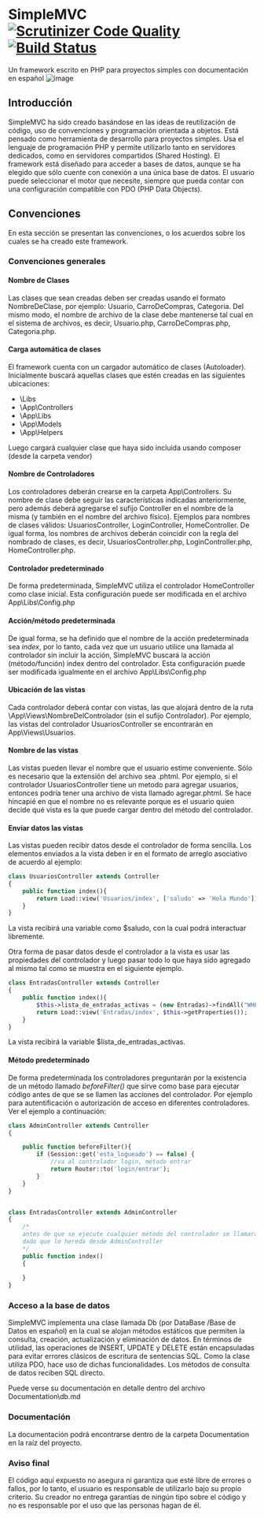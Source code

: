 # SimpleMVC  [![Scrutinizer Code Quality](https://scrutinizer-ci.com/g/nelsonrojasn/SimpleMVC/badges/quality-score.png?b=main)](https://scrutinizer-ci.com/g/nelsonrojasn/SimpleMVC/?branch=main) [![Build Status](https://scrutinizer-ci.com/g/nelsonrojasn/SimpleMVC/badges/build.png?b=main)](https://scrutinizer-ci.com/g/nelsonrojasn/SimpleMVC/build-status/main)
Un framework escrito en PHP para proyectos simples con documentación en español
![image](https://github.com/nelsonrojasn/SimpleMVC/assets/74690438/78fdf191-5800-4bc6-89ea-d31f2553d95e)


## Introducción
SimpleMVC ha sido creado basándose en las ideas de reutilización de código, uso de convenciones y programación orientada a objetos.
Está pensado como herramienta de desarrollo para proyectos simples.
Usa el lenguaje de programación PHP y permite utilizarlo tanto en servidores dedicados, como en servidores compartidos (Shared Hosting).
El framework está diseñado para acceder a bases de datos, aunque se ha elegido que sólo cuente con conexión a una única base de datos. 
El usuario puede seleccionar el motor que necesite, siempre que pueda contar con una configuración compatible con PDO (PHP Data Objects).

## Convenciones
En esta sección se presentan las convenciones, o los acuerdos sobre los cuales se ha creado este framework. 

### Convenciones generales

#### Nombre de Clases
Las clases que sean creadas deben ser creadas usando el formato NombreDeClase, por ejemplo: Usuario, CarroDeCompras, Categoria. Del mismo modo, el nombre de archivo de la clase debe mantenerse tal cual en el sistema de archivos, es decir, Usuario.php, CarroDeCompras.php, Categoria.php.

#### Carga automática de clases
El framework cuenta con un cargador automático de clases (Autoloader). Inicialmente buscará aquellas clases que estén creadas en las siguientes ubicaciones:
- \Libs
- \App\Controllers
- \App\Libs
- \App\Models
- \App\Helpers

Luego cargará cualquier clase que haya sido incluida usando composer (desde la carpeta vendor)

#### Nombre de Controladores
Los controladores deberán crearse en la carpeta App\Controllers. Su nombre de clase debe seguir las características indicadas anteriormente, pero además deberá agregarse el sufijo Controller en el nombre de la misma (y también en el nombre del archivo físico). Ejemplos para nombres de clases válidos: UsuariosController, LoginController, HomeController. De igual forma, los nombres de archivos deberán coincidir con la regla del nombrado de clases, es decir, UsuariosController.php, LoginController.php, HomeController.php.

#### Controlador predeterminado
De forma predeterminada, SimpleMVC utiliza el controlador HomeController como clase inicial. Esta configuración puede ser modificada en el archivo App\Libs\Config.php

#### Acción/método predeterminada
De igual forma, se ha definido que el nombre de la acción predeterminada sea *index*, por lo tanto, cada vez que un usuario utilice una llamada al controlador sin incluir la acción, SimpleMVC buscará la acción (método/función) index dentro del controlador. Esta configuración puede ser modificada igualmente en el archivo App\Libs\Config.php

#### Ubicación de las vistas
Cada controlador deberá contar con vistas, las que alojará dentro de la ruta \App\Views\NombreDelControlador (sin el sufijo Controlador). Por ejemplo, las vistas del controlador UsuariosController se encontrarán en App\Views\Usuarios.

#### Nombre de las vistas
Las vistas pueden llevar el nombre que el usuario estime conveniente. Sólo es necesario que la extensión del archivo sea .phtml. Por ejemplo, si el controlador UsuariosController tiene un metodo para agregar usuarios, entonces podría tener una archivo de vista llamado agregar.phtml. Se hace hincapié en que el nombre no es relevante porque es el usuario quien decide qué vista es la que puede cargar dentro del método del controlador.

#### Enviar datos las vistas
Las vistas pueden recibir datos desde el controlador de forma sencilla. Los elementos enviados a la vista deben ir en el formato de arreglo asociativo de acuerdo al ejemplo:

```php
class UsuariosController extends Controller
{
    public function index(){
        return Load::view('Usuarios/index', ['saludo' => 'Hola Mundo']);
    }
}
```

La vista recibirá una variable como $saludo, con la cual podrá interactuar libremente.

Otra forma de pasar datos desde el controlador a la vista es usar las propiedades del controlador y luego pasar todo lo que haya sido agregado al mismo tal como se muestra en el siguiente ejemplo.

```php
class EntradasController extends Controller
{
    public function index(){
        $this->lista_de_entradas_activas = (new Entradas)->findAll("WHERE activa = 1");
        return Load::view('Entradas/index', $this->getProperties());
    }
}
```

La vista recibirá la variable $lista_de_entradas_activas.


#### Método predeterminado
De forma predeterminada los controladores preguntarán por la existencia de un método llamado *beforeFilter()* que sirve como base para ejecutar código antes de que se se llamen las acciones del controlador. Por ejemplo para autentificación o autorización de acceso en diferentes controladores. Ver el ejemplo a continuación:

```php
class AdminController extends Controller
{

    public function beforeFilter(){
        if (Session::get('esta_logueado') == false) {
            //va al controlador login, método entrar
            return Router::to('login/entrar'); 
        }
    }
}


class EntradasController extends AdminController
{
    /*
    antes de que se ejecute cualquier método del controlador se llamará a beforeFilter
    dado que lo hereda desde AdminController
    */
    public function index()
    {
        
    }
}
```

### Acceso a la base de datos
SimpleMVC implementa una clase llamada Db (por DataBase /Base de Datos en español) en la cual se alojan métodos estáticos que permiten la consulta, creación, actualización y eliminación de datos. En términos de utilidad, las operaciones de INSERT, UPDATE y DELETE están encapsuladas para evitar errores clásicos de escritura de sentencias SQL. Como la clase utiliza PDO, hace uso de dichas funcionalidades. Los métodos de consulta de datos reciben SQL directo.

Puede verse su documentación en detalle dentro del archivo Documentation\db.md


### Documentación
La documentación podrá encontrarse dentro de la carpeta Documentation en la raíz del proyecto.


### Aviso final
El código aquí expuesto no asegura ni garantiza que esté libre de errores o fallos, por lo tanto, el usuario es responsable de utilizarlo bajo su propio criterio. Su creador no entrega garantías de ningún tipo sobre el código y no es responsable por el uso que las personas hagan de él.
